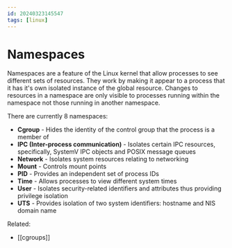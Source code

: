 ```yaml
---
id: 20240323145547
tags: [linux]
---
```


# Namespaces

Namespaces are a feature of the Linux kernel that allow processes to see
different sets of resources. They work by making it appear to a process
that it has it's own isolated instance of the global resource.  Changes
to resources in a namespace are only visible to processes running within
the namespace not those running in another namespace.

There are currently 8 namespaces:
* **Cgroup** - Hides the identity of the control group that the process is
a member of
* **IPC (Inter-process communication)** - Isolates certain IPC resources,
specifically, SystemV IPC objects and POSIX message queues
* **Network** - Isolates system resources relating to networking
* **Mount** - Controls mount points
* **PID** - Provides an independent set of process IDs
* **Time** - Allows processes to view different system times
* **User** - Isolates security-related identifiers and attributes thus
providing privilege isolation
* **UTS** - Provides isolation of two system identifiers: hostname and NIS
domain name

Related:
  * [[cgroups]]
